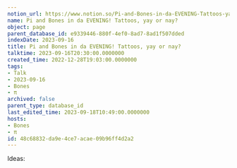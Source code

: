 ```yaml
---
notion_url: https://www.notion.so/Pi-and-Bones-in-da-EVENING-Tattoos-yay-or-nay-48c68832da9e4ce7acae09b96ff4d2a2
name: Pi and Bones in da EVENING! Tattoos, yay or nay?
object: page
parent_database_id: e9339446-880f-4ef0-8ad7-8ad1f507dded
indexDate: 2023-09-16
title: Pi and Bones in da EVENING! Tattoos, yay or nay?
talktime: 2023-09-16T20:30:00.0000000
created_time: 2022-12-28T19:03:00.0000000
tags:
- Talk
- 2023-09-16
- Bones
- π
archived: false
parent_type: database_id
last_edited_time: 2023-09-18T10:49:00.0000000
hosts:
- Bones
- π
id: 48c68832-da9e-4ce7-acae-09b96ff4d2a2
---
```


Ideas:
























